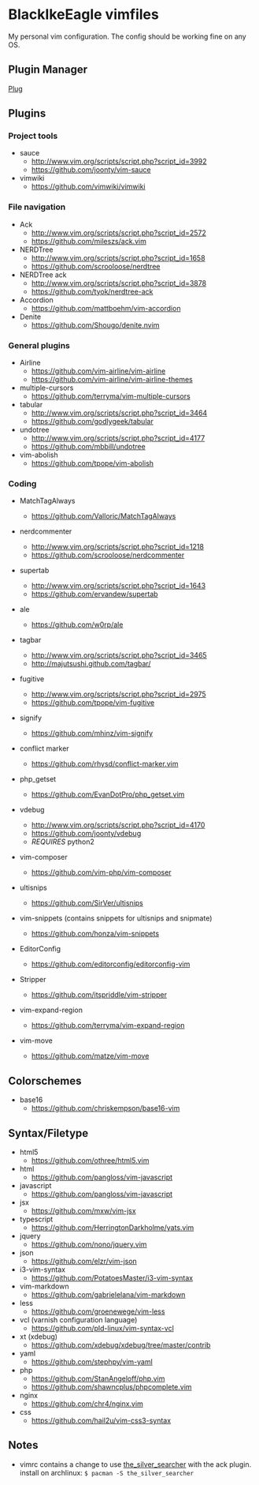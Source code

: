 BlackIkeEagle vimfiles
======================

My personal vim configuration.
The config should be working fine on any OS.

Plugin Manager
--------------

[Plug](https://github.com/junegunn/vim-plug)

Plugins
-------

### Project tools

* sauce
  * http://www.vim.org/scripts/script.php?script_id=3992
  * https://github.com/joonty/vim-sauce
* vimwiki
  * https://github.com/vimwiki/vimwiki

### File navigation

* Ack
  * http://www.vim.org/scripts/script.php?script_id=2572
  * https://github.com/mileszs/ack.vim
* NERDTree
  * http://www.vim.org/scripts/script.php?script_id=1658
  * https://github.com/scrooloose/nerdtree
* NERDTree ack
  * http://www.vim.org/scripts/script.php?script_id=3878
  * https://github.com/tyok/nerdtree-ack
* Accordion
  * https://github.com/mattboehm/vim-accordion
* Denite
  * https://github.com/Shougo/denite.nvim

### General plugins

* Airline
  * https://github.com/vim-airline/vim-airline
  * https://github.com/vim-airline/vim-airline-themes
* multiple-cursors
  * https://github.com/terryma/vim-multiple-cursors
* tabular
  * http://www.vim.org/scripts/script.php?script_id=3464
  * https://github.com/godlygeek/tabular
* undotree
  * http://www.vim.org/scripts/script.php?script_id=4177
  * https://github.com/mbbill/undotree
* vim-abolish
  * https://github.com/tpope/vim-abolish

### Coding

* MatchTagAlways
  * https://github.com/Valloric/MatchTagAlways
* nerdcommenter
  * http://www.vim.org/scripts/script.php?script_id=1218
  * https://github.com/scrooloose/nerdcommenter
* supertab
  * http://www.vim.org/scripts/script.php?script_id=1643
  * https://github.com/ervandew/supertab
* ale
  * https://github.com/w0rp/ale
* tagbar
  * http://www.vim.org/scripts/script.php?script_id=3465
  * http://majutsushi.github.com/tagbar/

* fugitive
  * http://www.vim.org/scripts/script.php?script_id=2975
  * https://github.com/tpope/vim-fugitive
* signify
  * https://github.com/mhinz/vim-signify
* conflict marker
  * https://github.com/rhysd/conflict-marker.vim

* php_getset
  * https://github.com/EvanDotPro/php_getset.vim
* vdebug
  * http://www.vim.org/scripts/script.php?script_id=4170
  * https://github.com/joonty/vdebug
  * *REQUIRES* python2
* vim-composer
  * https://github.com/vim-php/vim-composer

* ultisnips
  * https://github.com/SirVer/ultisnips
* vim-snippets (contains snippets for ultisnips and snipmate)
  * https://github.com/honza/vim-snippets

* EditorConfig
  * https://github.com/editorconfig/editorconfig-vim
* Stripper
  * https://github.com/itspriddle/vim-stripper
* vim-expand-region
  * https://github.com/terryma/vim-expand-region
* vim-move
  * https://github.com/matze/vim-move

Colorschemes
------------

* base16
  * https://github.com/chriskempson/base16-vim

Syntax/Filetype
---------------

* html5
  * https://github.com/othree/html5.vim
* html
  * https://github.com/pangloss/vim-javascript
* javascript
  * https://github.com/pangloss/vim-javascript
* jsx
  * https://github.com/mxw/vim-jsx
* typescript
  * https://github.com/HerringtonDarkholme/yats.vim
* jquery
  * https://github.com/nono/jquery.vim
* json
  * https://github.com/elzr/vim-json
* i3-vim-syntax
  * https://github.com/PotatoesMaster/i3-vim-syntax
* vim-markdown
  * https://github.com/gabrielelana/vim-markdown
* less
  * https://github.com/groenewege/vim-less
* vcl (varnish configuration language)
  * https://github.com/pld-linux/vim-syntax-vcl
* xt (xdebug)
  * https://github.com/xdebug/xdebug/tree/master/contrib
* yaml
  * https://github.com/stephpy/vim-yaml
* php
  * https://github.com/StanAngeloff/php.vim
  * https://github.com/shawncplus/phpcomplete.vim
* nginx
  * https://github.com/chr4/nginx.vim
* css
  * https://github.com/hail2u/vim-css3-syntax

Notes
-----

* vimrc contains a change to use [the_silver_searcher](https://github.com/ggreer/the_silver_searcher)
  with the ack plugin. install on archlinux: `$ pacman -S the_silver_searcher`
